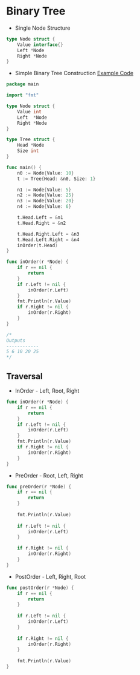 # Binary Tree

* Single Node Structure
``` go
type Node struct {
	Value interface{}
	Left *Node
	Right *Node
}
```
* Simple Binary Tree Construction
[Example Code](https://play.golang.org/p/yDOdO1wchyH)
``` go
package main

import "fmt"

type Node struct {
	Value int
	Left  *Node
	Right *Node
}

type Tree struct {
	Head *Node
	Size int
}

func main() {
	n0 := Node{Value: 10}
	t := Tree{Head: &n0, Size: 1}

	n1 := Node{Value: 5}
	n2 := Node{Value: 25}
	n3 := Node{Value: 20}
	n4 := Node{Value: 6}

	t.Head.Left = &n1
	t.Head.Right = &n2

	t.Head.Right.Left = &n3
	t.Head.Left.Right = &n4
	inOrder(t.Head)
}

func inOrder(r *Node) {
	if r == nil {
		return
	}
	if r.Left != nil {
		inOrder(r.Left)
	}
	fmt.Println(r.Value)
	if r.Right != nil {
		inOrder(r.Right)
	}
}

/* 
Outputs 
------------
5 6 10 20 25
*/
```

## Traversal
* InOrder - Left, Root, Right

``` go
func inOrder(r *Node) {
	if r == nil {
		return
	}
	if r.Left != nil {
		inOrder(r.Left)
	}
	fmt.Println(r.Value)
	if r.Right != nil {
		inOrder(r.Right)
	}
}
```

* PreOrder - Root, Left, Right

``` go
func preOrder(r *Node) {
	if r == nil {
		return
	}
	
	fmt.Println(r.Value)
	
	if r.Left != nil {
		inOrder(r.Left)
	}

	if r.Right != nil {
		inOrder(r.Right)
	}
}

```

* PostOrder - Left, Right, Root

``` go
func postOrder(r *Node) {
	if r == nil {
		return
	}
	
	if r.Left != nil {
		inOrder(r.Left)
	}
	
	if r.Right != nil {
		inOrder(r.Right)
	}
	
	fmt.Println(r.Value)
}

```
